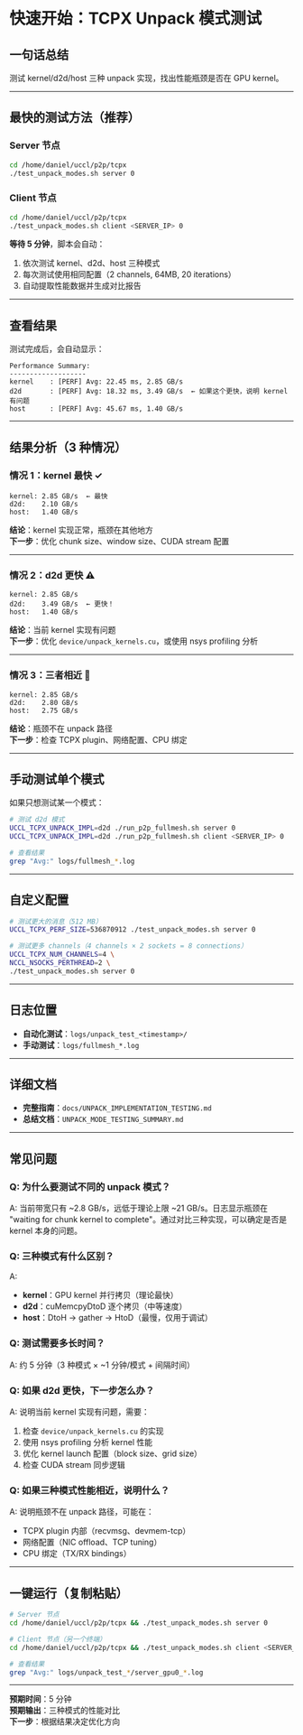 # 快速开始：TCPX Unpack 模式测试

## 一句话总结
测试 kernel/d2d/host 三种 unpack 实现，找出性能瓶颈是否在 GPU kernel。

---

## 最快的测试方法（推荐）

### Server 节点
```bash
cd /home/daniel/uccl/p2p/tcpx
./test_unpack_modes.sh server 0
```

### Client 节点
```bash
cd /home/daniel/uccl/p2p/tcpx
./test_unpack_modes.sh client <SERVER_IP> 0
```

**等待 5 分钟**，脚本会自动：
1. 依次测试 kernel、d2d、host 三种模式
2. 每次测试使用相同配置（2 channels, 64MB, 20 iterations）
3. 自动提取性能数据并生成对比报告

---

## 查看结果

测试完成后，会自动显示：
```
Performance Summary:
-------------------
kernel    : [PERF] Avg: 22.45 ms, 2.85 GB/s
d2d       : [PERF] Avg: 18.32 ms, 3.49 GB/s  ← 如果这个更快，说明 kernel 有问题
host      : [PERF] Avg: 45.67 ms, 1.40 GB/s
```

---

## 结果分析（3 种情况）

### 情况 1：kernel 最快 ✓
```
kernel: 2.85 GB/s  ← 最快
d2d:    2.10 GB/s
host:   1.40 GB/s
```
**结论**：kernel 实现正常，瓶颈在其他地方  
**下一步**：优化 chunk size、window size、CUDA stream 配置

---

### 情况 2：d2d 更快 ⚠️
```
kernel: 2.85 GB/s
d2d:    3.49 GB/s  ← 更快！
host:   1.40 GB/s
```
**结论**：当前 kernel 实现有问题  
**下一步**：优化 `device/unpack_kernels.cu`，或使用 nsys profiling 分析

---

### 情况 3：三者相近 🤔
```
kernel: 2.85 GB/s
d2d:    2.80 GB/s
host:   2.75 GB/s
```
**结论**：瓶颈不在 unpack 路径  
**下一步**：检查 TCPX plugin、网络配置、CPU 绑定

---

## 手动测试单个模式

如果只想测试某一个模式：

```bash
# 测试 d2d 模式
UCCL_TCPX_UNPACK_IMPL=d2d ./run_p2p_fullmesh.sh server 0
UCCL_TCPX_UNPACK_IMPL=d2d ./run_p2p_fullmesh.sh client <SERVER_IP> 0

# 查看结果
grep "Avg:" logs/fullmesh_*.log
```

---

## 自定义配置

```bash
# 测试更大的消息（512 MB）
UCCL_TCPX_PERF_SIZE=536870912 ./test_unpack_modes.sh server 0

# 测试更多 channels（4 channels × 2 sockets = 8 connections）
UCCL_TCPX_NUM_CHANNELS=4 \
NCCL_NSOCKS_PERTHREAD=2 \
./test_unpack_modes.sh server 0
```

---

## 日志位置

- **自动化测试**：`logs/unpack_test_<timestamp>/`
- **手动测试**：`logs/fullmesh_*.log`

---

## 详细文档

- **完整指南**：`docs/UNPACK_IMPLEMENTATION_TESTING.md`
- **总结文档**：`UNPACK_MODE_TESTING_SUMMARY.md`

---

## 常见问题

### Q: 为什么要测试不同的 unpack 模式？
A: 当前带宽只有 ~2.8 GB/s，远低于理论上限 ~21 GB/s。日志显示瓶颈在 "waiting for chunk kernel to complete"。通过对比三种实现，可以确定是否是 kernel 本身的问题。

### Q: 三种模式有什么区别？
A:
- **kernel**：GPU kernel 并行拷贝（理论最快）
- **d2d**：cuMemcpyDtoD 逐个拷贝（中等速度）
- **host**：DtoH → gather → HtoD（最慢，仅用于调试）

### Q: 测试需要多长时间？
A: 约 5 分钟（3 种模式 × ~1 分钟/模式 + 间隔时间）

### Q: 如果 d2d 更快，下一步怎么办？
A: 说明当前 kernel 实现有问题，需要：
1. 检查 `device/unpack_kernels.cu` 的实现
2. 使用 nsys profiling 分析 kernel 性能
3. 优化 kernel launch 配置（block size、grid size）
4. 检查 CUDA stream 同步逻辑

### Q: 如果三种模式性能相近，说明什么？
A: 说明瓶颈不在 unpack 路径，可能在：
- TCPX plugin 内部（recvmsg、devmem-tcp）
- 网络配置（NIC offload、TCP tuning）
- CPU 绑定（TX/RX bindings）

---

## 一键运行（复制粘贴）

```bash
# Server 节点
cd /home/daniel/uccl/p2p/tcpx && ./test_unpack_modes.sh server 0

# Client 节点（另一个终端）
cd /home/daniel/uccl/p2p/tcpx && ./test_unpack_modes.sh client <SERVER_IP> 0

# 查看结果
grep "Avg:" logs/unpack_test_*/server_gpu0_*.log
```

---

**预期时间**：5 分钟  
**预期输出**：三种模式的性能对比  
**下一步**：根据结果决定优化方向

